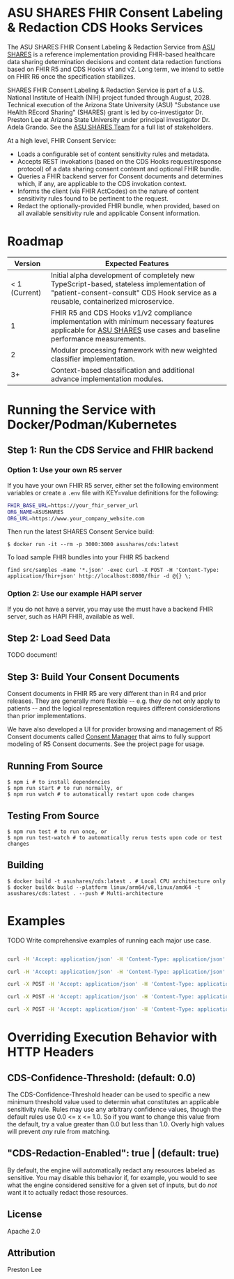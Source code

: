 # ASU SHARES FHIR Consent Labeling & Redaction CDS Hooks Services

The ASU SHARES FHIR Consent Labeling & Redaction Service from [ASU SHARES](https://www.asushares.com) is a reference implementation providing FHIR-based healthcare data sharing determination decisions and content data redaction functions based on FHIR R5 and CDS Hooks v1 and v2. Long term, we intend to settle on FHIR R6 once the specification stabilizes.

SHARES FHIR Consent Labeling & Redaction Service is part of a U.S. National Institute of Health (NIH) project funded through August, 2028. Technical execution of the Arizona State University (ASU) "Substance use HeAlth REcord Sharing" (SHARES) grant is led by co-investigator Dr. Preston Lee at Arizona State University under principal investigator Dr. Adela Grando. See the [ASU SHARES Team](https://www.asushares.com/team) for a full list of stakeholders.

At a high level, FHIR Consent Service:

 - Loads a configurable set of content sensitivity rules and metadata. 
 - Accepts REST invokations (based on the CDS Hooks request/response protocol) of a data sharing consent contexnt and optional FHIR bundle.
 - Queries a FHIR backend server for Consent documents and determines which, if any, are applicable to the CDS invokation context.
 - Informs the client (via FHIR ActCodes) on the nature of content sensitivity rules found to be pertinent to the request.
 - Redact the optionally-provided FHIR bundle, when provided, based on all available sensitivity rule and applicable Consent information.

# Roadmap

| Version   | Expected Features                     |
| ----      | ----                                  |
| < 1 (Current)       | Initial alpha development of completely new TypeScript-based, stateless implementation of "patient-consent-consult" CDS Hook service as a reusable, containerized microservice. |
| 1          | FHIR R5 and CDS Hooks v1/v2 compliance implementation with minimum necessary features applicable for [ASU SHARES](https://www.asushares.com) use cases and baseline performance measurements.|
| 2          | Modular processing framework with new weighted classifier implementation.
| 3+        | Context-based classification and additional advance implementation modules.

# Running the Service with Docker/Podman/Kubernetes

## Step 1: Run the CDS Service and FHIR backend

### Option 1: Use your own R5 server
If you have your own FHIR R5 server, either set the following environment variables or create a `.env` file with KEY=value definitions for the following:

```bash
FHIR_BASE_URL=https://your_fhir_server_url
ORG_NAME=ASUSHARES
ORG_URL=https://www.your_company_website.com
```

Then run the latest SHARES Consent Service build:

```shell
$ docker run -it --rm -p 3000:3000 asushares/cds:latest
```

To load sample FHIR bundles into your FHIR R5 backend
```shell
find src/samples -name '*.json' -exec curl -X POST -H 'Content-Type: application/fhir+json' http://localhost:8080/fhir -d @{} \;
```
### Option 2: Use our example HAPI server

If you do not have a server, you may use the  must have a backend FHIR server, such as HAPI FHIR, available as well.  

## Step 2: Load Seed Data

TODO document!

## Step 3: Build Your Consent Documents

Consent documents in FHIR R5 are very different than in R4 and prior releases. They are generally more flexible -- e.g. they do not only apply to patients -- and the logical representation requires different considerations than prior implementations.

We have also developed a UI for provider browsing and management of R5 Consent documents called [Consent Manager](https://github.com/asushares/consent-manager) that aims to fully support modeling of R5 Consent documents. See the project page for usage.

## Running From Source

```shell
$ npm i # to install dependencies
$ npm run start # to run normally, or
$ npm run watch # to automatically restart upon code changes
```

## Testing From Source

```shell
$ npm run test # to run once, or
$ npm run test-watch # to automatically rerun tests upon code or test changes
```


## Building

```shell
$ docker build -t asushares/cds:latest . # Local CPU architecture only
$ docker buildx build --platform linux/arm64/v8,linux/amd64 -t asushares/cds:latest . --push # Multi-architecture
```

# Examples

TODO Write comprehensive examples of running each major use case.
```bash

curl -H 'Accept: application/json' -H 'Content-Type: application/json' http://localhost:3000

curl -H 'Accept: application/json' -H 'Content-Type: application/json' http://localhost:3000/cds-services

curl -X POST -H 'Accept: application/json' -H 'Content-Type: application/json' -d "@`pwd`/test/example-request-permit.json" http://localhost:3000/cds-services/patient-consent-consult

curl -X POST -H 'Accept: application/json' -H 'Content-Type: application/json' -d "@`pwd`/test/example-request-no-consent-found.json" http://localhost:3000/cds-services/patient-consent-consult

curl -X POST -H 'Accept: application/json' -H 'Content-Type: application/json' -d "@`pwd`/test/example-request-deny.json" http://localhost:3000/cds-services/patient-consent-consult
```

# Overriding Execution Behavior with HTTP Headers

## CDS-Confidence-Threshold: <number> (default: 0.0)

The CDS-Confidence-Threshold header can be used to specific a new minimum threshold value used to determin what constitutes an applicable sensitivity rule. Rules may use any arbitrary confidence values, though the default rules use 0.0 <= x <= 1.0. So if you want to change this value from the default, try a value greater than 0.0 but less than 1.0. Overly high values will prevent _any_ rule from matching.

## "CDS-Redaction-Enabled": true | <any> (default: true)

By default, the engine will automatically redact any resources labeled as sensitive. You may disable this behavior if, for example, you would to see what the engine considered sensitive for a given set of inputs, but do _not_ want it to actually redact those resources.

## License

Apache 2.0

## Attribution

Preston Lee
